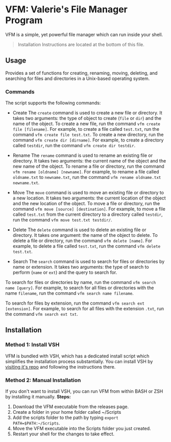 # VFM: Valerie's File Manager Program
VFM is a simple, yet powerful file manager which can run inside your shell. 
> Installation Instructions are located at the bottom of this file.

## Usage
Provides a set of functions for creating, renaming, moving, deleting, and searching for files and directories in a Unix-based operating system.

### Commands
The script supports the following commands:

- Create
The `create` command is used to create a new file or directory. It takes two arguments: the type of object to create (`file` or `dir`) and the name of the object.
To create a new file, run the command `vfm create file [filename]`. For example, to create a file called `test.txt`, run the command `vfm create file test.txt`.
To create a new directory, run the command `vfm create dir [dirname]`. For example, to create a directory called `testdir`, run the command `vfm create dir testdir`.

- Rename
The `rename` command is used to rename an existing file or directory. It takes two arguments: the current name of the object and the new name of the object.
To rename a file or directory, run the command `vfm rename [oldname] [newname]`. For example, to rename a file called `oldname.txt` to `newname.txt`, run the command `vfm rename oldname.txt newname.txt`.

- Move
The `move` command is used to move an existing file or directory to a new location. It takes two arguments: the current location of the object and the new location of the object.
To move a file or directory, run the command `vfm move [source] [destination]`. For example, to move a file called `test.txt` from the current directory to a directory called `testdir`, run the command `vfm move test.txt testdir/`.

- Delete
The `delete` command is used to delete an existing file or directory. It takes one argument: the name of the object to delete.
To delete a file or directory, run the command `vfm delete [name]`. For example, to delete a file called `test.txt`, run the command `vfm delete test.txt`.

- Search
The `search` command is used to search for files or directories by name or extension. It takes two arguments: the type of search to perform (`name` or `ext`) and the query to search for.

To search for files or directories by name, run the command `vfm search name [query]`. For example, to search for all files or directories with the name `filename`, run the command `vfm search name filename`.

To search for files by extension, run the command `vfm search ext [extension]`. For example, to search for all files with the extension `.txt`, run the command `vfm search ext txt`.

## Installation
### Method 1: Install VSH
VFM is bundled with VSH, which has a dedicated install script which simplifies the installation process substantially. You can install VSH by [visiting it's repo](https://github.com/thequeenofclubs/vsh) and following the instructions there.
### Method 2: Manual Installation
If you don't want to install VSH, you can run VFM from within BASH or ZSH by installing it manually.
**Steps:**
1. Download the VFM executable from the releases page.
2. Create a folder in your home folder called ~/Scripts
3. Add the scripts folder to the path by typing ``export PATH=$PATH:~/Scripts``.
4. Move the VFM executable into the Scripts folder you just created.
5. Restart your shell for the changes to take effect.
